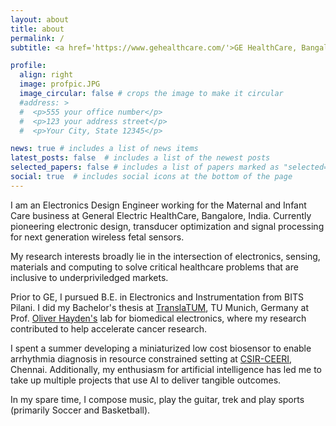 ```yaml
---
layout: about
title: about
permalink: /
subtitle: <a href='https://www.gehealthcare.com/'>GE HealthCare, Bangalore</a>

profile:
  align: right
  image: profpic.JPG
  image_circular: false # crops the image to make it circular
  #address: >
  #  <p>555 your office number</p>
  #  <p>123 your address street</p>
  #  <p>Your City, State 12345</p>

news: true # includes a list of news items
latest_posts: false  # includes a list of the newest posts
selected_papers: false # includes a list of papers marked as "selected={true}"
social: true  # includes social icons at the bottom of the page
---
```


I am an Electronics Design Engineer working for the Maternal
and Infant Care business at General Electric HealthCare, Bangalore, India.
Currently pioneering electronic design, transducer optimization
and signal processing for next generation wireless fetal sensors.

My research interests broadly lie in the intersection of electronics,
sensing, materials and computing to solve critical healthcare problems
that are inclusive to underpriviledged markets.

Prior to GE, I pursued B.E. in Electronics and Instrumentation from BITS Pilani. 
I did my Bachelor's thesis at <a href="https://www.translatum.tum.de/en/translatum/home/">TranslaTUM</a>,
TU Munich, Germany at Prof. <a href="https://www.professoren.tum.de/en/hayden-oliver">
Oliver Hayden's</a> lab for biomedical electronics, where my research contributed to help accelerate cancer research.

I spent a summer developing a miniaturized low cost biosensor to enable arrhythmia diagnosis
in resource constrained setting at <a href="https://www.ceeri.res.in/">CSIR-CEERI</a>, Chennai.
Additionally, my enthusiasm for artificial intelligence has led me to take up multiple projects
that use AI to deliver tangible outcomes.

In my spare time, I compose music, play the guitar, trek and play sports (primarily Soccer and Basketball).